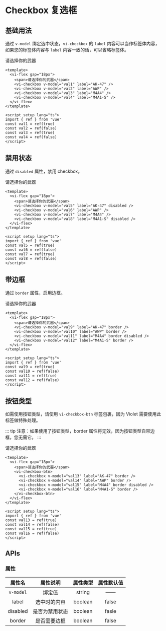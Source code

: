 <script setup lang="ts">
import { ref } from 'vue'

const val1 = ref(true)
const val2 = ref(false)
const val3 = ref(true)
const val4 = ref(false)
const val5 = ref(true)
const val6 = ref(false)
const val7 = ref(true)
const val8 = ref(false)
const val9 = ref(true)
const val10 = ref(false)
const val11 = ref(true)
const val12 = ref(false)
const val13 = ref(true)
const val14 = ref(false)
const val15 = ref(true)
const val16 = ref(false)
const val17 = ref(true)
const val18 = ref(false)
const val19 = ref(true)
const val20 = ref(false)
</script>


# Checkbox 复选框

## 基础用法

通过 `v-model` 绑定选中状态，`vi-checkbox` 的 `label` 内容可以当作标签体内容，如果您的标签体内容与 `label` 内容一致的话，可以省略标签体。

<div class="examples">
  <vi-flex gap="18px">
    <span>请选择你的武器</span>
    <vi-checkbox v-model="val1" label="AK-47" />
    <vi-checkbox v-model="val2" label="AWP" />
    <vi-checkbox v-model="val3" label="M4A4" />
    <vi-checkbox v-model="val4" label="M4A1-S" />
  </vi-flex>
</div>

```vue
<template>
  <vi-flex gap="18px">
    <span>请选择你的武器</span>
    <vi-checkbox v-model="val1" label="AK-47" />
    <vi-checkbox v-model="val2" label="AWP" />
    <vi-checkbox v-model="val3" label="M4A4" />
    <vi-checkbox v-model="val4" label="M4A1-S" />
  </vi-flex>
</template>

<script setup lang="ts">
import { ref } from 'vue'
const val1 = ref(true)
const val2 = ref(false)
const val3 = ref(true)
const val4 = ref(false)
</script>
```

## 禁用状态

通过 `disabled` 属性，禁用 checkbox。

<div class="examples">
  <vi-flex gap="18px">
    <span>请选择你的武器</span>
    <vi-checkbox v-model="val5" label="AK-47" disabled />
    <vi-checkbox v-model="val6" label="AWP" />
    <vi-checkbox v-model="val7" label="M4A4" />
    <vi-checkbox v-model="val8" label="M4A1-S" disabled />
  </vi-flex>
</div>

```vue
<template>
  <vi-flex gap="18px">
    <span>请选择你的武器</span>
    <vi-checkbox v-model="val5" label="AK-47" disabled />
    <vi-checkbox v-model="val6" label="AWP" />
    <vi-checkbox v-model="val7" label="M4A4" />
    <vi-checkbox v-model="val8" label="M4A1-S" disabled />
  </vi-flex>
</template>

<script setup lang="ts">
import { ref } from 'vue'
const val5 = ref(true)
const val6 = ref(false)
const val7 = ref(true)
const val8 = ref(false)
</script>
```

## 带边框

通过 `border` 属性，启用边框。

<div class="examples">
  <vi-flex gap="18px">
    <span>请选择你的武器</span>
    <vi-checkbox v-model="val9" label="AK-47" border />
    <vi-checkbox v-model="val10" label="AWP" border />
    <vi-checkbox v-model="val11" label="M4A4" border disabled />
    <vi-checkbox v-model="val12" label="M4A1-S" border />
  </vi-flex>
</div>

```vue
<template>
  <vi-flex gap="18px">
    <span>请选择你的武器</span>
    <vi-checkbox v-model="val9" label="AK-47" border />
    <vi-checkbox v-model="val10" label="AWP" border />
    <vi-checkbox v-model="val11" label="M4A4" border disabled />
    <vi-checkbox v-model="val12" label="M4A1-S" border />
  </vi-flex>
</template>

<script setup lang="ts">
import { ref } from 'vue'
const val9 = ref(true)
const val10 = ref(false)
const val11 = ref(true)
const val12 = ref(false)
</script>
```

## 按钮类型

如需使用按钮类型，请使用 `vi-checkbox-btn` 标签包裹，因为 Violet 需要使用此标签做特殊处理。

::: tip
注意：如果使用了按钮类型，border 属性将无效，因为按钮类型自带边框，您无需它。
:::
<div class="examples">
  <vi-flex gap="18px">
    <span>请选择你的武器</span>
    <vi-checkbox-btn>
      <vi-checkbox v-model="val13" label="AK-47" border />
      <vi-checkbox v-model="val14" label="AWP" border />
      <vi-checkbox v-model="val15" label="M4A4" border disabled />
      <vi-checkbox v-model="val16" label="M4A1-S" border />
    </vi-checkbox-btn>
  </vi-flex>
</div>

```vue
<template>
  <vi-flex gap="18px">
    <span>请选择你的武器</span>
    <vi-checkbox-btn>
      <vi-checkbox v-model="val13" label="AK-47" border />
      <vi-checkbox v-model="val14" label="AWP" border />
      <vi-checkbox v-model="val15" label="M4A4" border disabled />
      <vi-checkbox v-model="val16" label="M4A1-S" border />
    </vi-checkbox-btn>
  </vi-flex>
</template>

<script setup lang="ts">
import { ref } from 'vue'
const val13 = ref(true)
const val14 = ref(false)
const val15 = ref(true)
const val16 = ref(false)
</script>
```

## APIs

### 属性

| 属性名 | 属性说明 | 属性类型 | 属性默认值 |
| :---: | :---: | :---: | :---: |
| `v-model` | 绑定值 | string | —— |
| label | 选中时的内容 | boolean | false |
| disabled | 是否为禁用状态 | boolean | fasle |
| border | 是否需要边框 | boolean | false |

